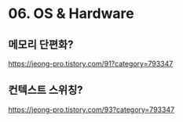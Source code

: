 # 06. OS & Hardware

## 메모리 단편화?

https://jeong-pro.tistory.com/91?category=793347



## 컨텍스트 스위칭?

https://jeong-pro.tistory.com/93?category=793347